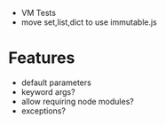 - VM Tests
- move set,list,dict to use immutable.js

# Features
- default parameters
- keyword args?
- allow requiring node modules?
- exceptions?
